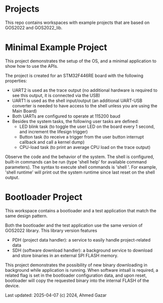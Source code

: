 # Projects
This repo contains workspaces with example projects that are based on GOS2022 and GOS2022_lib.

# Minimal Example Project
This project demonstrates the setup of the OS, and a minimal application to show how to use the APIs.

The project is created for an STM32F446RE board with the following properties:
-	UART2 is used as the trace output (no additional hardware is required to see this output, it is connected via the USB)
-	UART1 is used as the shell input/output (an additional UART-USB converter is needed to have access to the shell unless you are using the Main Board)
-	Both UARTs are configured to operate at 115200 baud
-	Besides the system tasks, the following user tasks are defined:
	-	LED blink task (to toggle the user LED on the board every 1 second, and increment the lifesign trigger)
	-	Button task (to receive a trigger from the user button interrupt callback and call a kernel dump)
	-	CPU-load task (to print an average CPU load on the trace output)

Observe the code and the behavior of the system. The shell is configured, built-in commands can be run (type 'shell help' for available command parameters).
The syntax to execute shell commands is 'shell <parameter>'. For example, 'shell runtime' will print out the system runtime since last reset on the shell output.

# Bootloader Project
This workspace contains a bootloader and a test application that match the same design pattern.

Both the bootloader and the test application use the same version of GOS2022 library. This library version features
- PDH (project data handler): a service to easily handle project-related data
- SDH (software download handler): a background service to download and store binaries in an external SPI FLASH memory.

This project demonstrates the possibility of new binary downloading in background while application is running. When software
intsall is required, a related flag is set in the bootloader configuration data, and upon reset, bootloader will copy the requested
binary into the internal FLASH of the device.

Last updated: 2025-04-07
(c) 2024, Ahmed Gazar